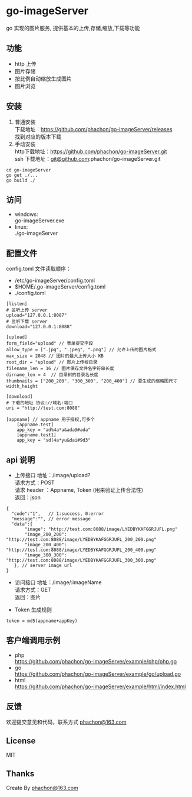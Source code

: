 # go-imageServer
go 实现的图片服务, 提供基本的上传,存储,缩放,下载等功能

## 功能
- http 上传
- 图片存储
- 按比例自动缩放生成图片
- 图片浏览

## 安装
1. 普通安装<br>
下载地址：https://github.com/phachon/go-imageServer/releases<br>
找到对应的版本下载
2. 手动安装<br>
http下载地址：https://github.com/phachon/go-imageServer.git<br>
ssh 下载地址：git@github.com:phachon/go-imageServer.git<br>
```
cd go-imageServer
go get ./...
go build ./
```
## 访问
- windows:<br>
go-imageServer.exe
- linux:<br>
./go-imageServer

## 配置文件

config.toml 文件读取顺序：<br>
- /etc/go-imageServer/config.toml
- $HOME/.go-imageServer/config.toml
- ./config.toml

```
[listen]
# 监听上传 server
upload="127.0.0.1:8087"
# 监听下载 server
download="127.0.0.1:8088"

[upload]
form_field="upload" // 表单提交字段
allow_type = [".jpg", ".jpeg", ".png"] // 允许上传的图片格式
max_size = 2048 // 图片的最大上传大小 KB
root_dir = "upload" // 图片上传根目录
filename_len = 16 // 图片保存文件名字符串长度
dirname_len = 4  // 目录树的目录名长度
thumbnails = ["200_200", "300_300", "200_400"] // 要生成的缩略图尺寸 width_height

[download]
# 下载的地址 协议://域名:端口
uri = "http://test.com:8088"

[appname] // appname 用于授权,可多个
    [appname.test]
    app_key = "ad%4a*a&ada@#ada"
    [appname.test1]
    app_key = "sd(4a*yu&dai#9d3"
```

## api 说明

- 上传接口
地址：/image/upload?<br>
请求方式：POST<br>
请求 header ：Appname, Token (用来验证上传合法性)<br>
返回：json<br>
```
{
  "code":"1",   // 1:success, 0:error
  "message":"", // error message
  "data":{
       "image": "http://test.com:8088/image/LYEDBYKAFGGRJUFL.png"
       "image_200_200": "http://test.com:8088/image/LYEDBYKAFGGRJUFL_200_200.png"
       "image_200_400": "http://test.com:8088/image/LYEDBYKAFGGRJUFL_200_400.png"
       "image_300_300": "http://test.com:8088/image/LYEDBYKAFGGRJUFL_300_300.png"
   }, // server image url
}
```

- 访问接口
地址：/image/:imageName<br>
请求方式：GET<br>
返回：图片

- Token 生成规则
```
token = md5(appname+appKey)
```

## 客户端调用示例
- php <br>
https://github.com/phachon/go-imageServer/example/php/php.go
- go <br>
https://github.com/phachon/go-imageServer/example/go/upload.go
- html <br>
https://github.com/phachon/go-imageServer/example/html/index.html


## 反馈

欢迎提交意见和代码，联系方式 phachon@163.com

## License

MIT

Thanks
---------
Create By phachon@163.com

